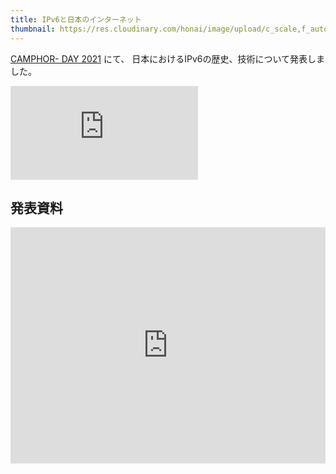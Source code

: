```yaml
---
title: IPv6と日本のインターネット
thumbnail: https://res.cloudinary.com/honai/image/upload/c_scale,f_auto,w_640/talks/ipv6.jpg
---
```


[CAMPHOR- DAY 2021](https://camphor.connpass.com/event/206786/) にて、
日本におけるIPv6の歴史、技術について発表しました。

<iframe style="aspect-ratio:16/9;" src="https://www.youtube-nocookie.com/embed/pC6kdVPkoyc" title="YouTube video player" frameborder="0" allow="accelerometer; autoplay; clipboard-write; encrypted-media; gyroscope; picture-in-picture" allowfullscreen></iframe>

## 発表資料

<iframe src="https://www.honai.me/slides/embed/ipv6-internet-in-japan/" title="IPv6と日本のインターネット" width="100%" style="aspect-ratio:1.333" frameborder="0" allowfullscreen></iframe>
